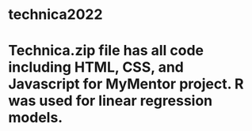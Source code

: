 # technica2022
# Technica.zip file has all code including HTML, CSS, and Javascript for MyMentor project. R was used for linear regression models.
